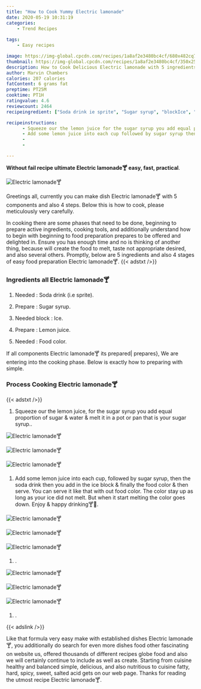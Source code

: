 ```yaml
---
title: "How to Cook Yummy Electric lamonade"
date: 2020-05-19 10:31:19
categories:
    - Trend Recipes
    
tags:
    - Easy recipes

image: https://img-global.cpcdn.com/recipes/1a8af2e3480bc4cf/680x482cq70/electric-lamonade🍸-recipe-main-photo.jpg
thumbnail: https://img-global.cpcdn.com/recipes/1a8af2e3480bc4cf/350x250cq70/electric-lamonade🍸-recipe-main-photo.jpg
description: How to Cook Delicious Electric lamonade with 5 ingredients and 4 stages of easy cooking.
author: Marvin Chambers
calories: 207 calories
fatContent: 6 grams fat
preptime: PT25M
cooktime: PT1H
ratingvalue: 4.6
reviewcount: 2464
recipeingredient: ["Soda drink ie sprite", "Sugar syrup", "blockIce", "Lemon juice", "Food color"]

recipeinstructions: 
      - Squeeze our the lemon juice for the sugar syrup you add equal proportion of sugar  water  melt it in a pot or pan that is your sugar syrup 
      - Add some lemon juice into each cup followed by sugar syrup then the soda drink then you add in the ice block  finally the food color  then serve You can serve it like that with out food color The color stay up as long as your ice did not melt But when it start melting the color goes down Enjoy  happy drinking 
      -  
      - 

---
```




**Without fail recipe ultimate Electric lamonade🍸 easy, fast, practical**. 


![Electric lamonade🍸](https://img-global.cpcdn.com/recipes/1a8af2e3480bc4cf/680x482cq70/electric-lamonade🍸-recipe-main-photo.jpg "Electric lamonade🍸")




Greetings all, currently you can make dish Electric lamonade🍸 with 5 components and also 4 steps. Below this is how to cook, please meticulously very carefully.

In cooking there are some phases that need to be done, beginning to prepare active ingredients, cooking tools, and additionally understand how to begin with beginning to food preparation prepares to be offered and delighted in. Ensure you has enough time and no is thinking of another thing, because will create the food to melt, taste not appropriate desired, and also several others. Promptly, below are 5 ingredients and also 4 stages of easy food preparation Electric lamonade🍸.
{{< adstxt />}}

### Ingredients all Electric lamonade🍸


1. Needed  : Soda drink (i.e sprite).

1. Prepare  : Sugar syrup.

1. Needed block : Ice.

1. Prepare  : Lemon juice.

1. Needed  : Food color.



If all components Electric lamonade🍸 its prepared| prepares}, We are entering into the cooking phase. Below is exactly how to preparing with simple.

### Process Cooking Electric lamonade🍸

{{< adstxt />}}


1. Squeeze our the lemon juice, for the sugar syrup you add equal proportion of sugar &amp; water &amp; melt it in a pot or pan that is your sugar syrup..



![Electric lamonade🍸](https://img-global.cpcdn.com/steps/4cc6e8cda32ddbee/160x128cq70/electric-lamonade🍸-recipe-step-1-photo.jpg" "Electric lamonade🍸")

![Electric lamonade🍸](https://img-global.cpcdn.com/steps/896b75dbf3e59622/160x128cq70/electric-lamonade🍸-recipe-step-1-photo.jpg" "Electric lamonade🍸")

![Electric lamonade🍸](https://img-global.cpcdn.com/steps/ee7dc39a5b680855/160x128cq70/electric-lamonade🍸-recipe-step-1-photo.jpg" "Electric lamonade🍸")



1. Add some lemon juice into each cup, followed by sugar syrup, then the soda drink then you add in the ice block &amp; finally the food color &amp; then serve. You can serve it like that with out food color. The color stay up as long as your ice did not melt. But when it start melting the color goes down. Enjoy &amp; happy drinking🍸🍹.



![Electric lamonade🍸](https://img-global.cpcdn.com/steps/25d92a916a128833/160x128cq70/electric-lamonade🍸-recipe-step-2-photo.jpg" "Electric lamonade🍸")

![Electric lamonade🍸](https://img-global.cpcdn.com/steps/2eb7a2f782e43011/160x128cq70/electric-lamonade🍸-recipe-step-2-photo.jpg" "Electric lamonade🍸")

![Electric lamonade🍸](https://img-global.cpcdn.com/steps/9e24d9d68cda58c2/160x128cq70/electric-lamonade🍸-recipe-step-2-photo.jpg" "Electric lamonade🍸")



1. .



![Electric lamonade🍸](https://img-global.cpcdn.com/steps/b1918817b0130a72/160x128cq70/electric-lamonade🍸-recipe-step-3-photo.jpg" "Electric lamonade🍸")

![Electric lamonade🍸](https://img-global.cpcdn.com/steps/2529066630606b5f/160x128cq70/electric-lamonade🍸-recipe-step-3-photo.jpg" "Electric lamonade🍸")

![Electric lamonade🍸](https://img-global.cpcdn.com/steps/0275db0d27073c90/160x128cq70/electric-lamonade🍸-recipe-step-3-photo.jpg" "Electric lamonade🍸")



1. .





{{< adslink />}}

Like that formula very easy make with established dishes Electric lamonade🍸, you additionally do search for even more dishes food other fascinating on website us, offered thousands of different recipes globe food and also we will certainly continue to include as well as create. Starting from cuisine healthy and balanced simple, delicious, and also nutritious to cuisine fatty, hard, spicy, sweet, salted acid gets on our web page. Thanks for reading the utmost recipe Electric lamonade🍸.
